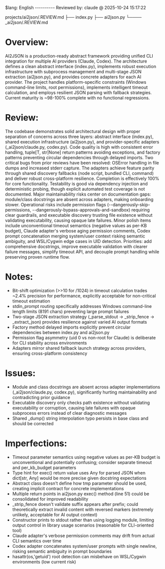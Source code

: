 $lang: English
---------- Reviewed by: claude @ 2025-10-24 15:17:22

projects/ai2json/.REVIEW.md
    ├── index.py
    ├── ai2json.py
    └──── _ai2json/.REVIEW.md

# Overview:
AI2JSON is a production-ready abstract framework providing unified CLI integration for multiple AI providers (Claude, Codex). The architecture defines a clean abstract interface (index.py), implements robust execution infrastructure with subprocess management and multi-stage JSON extraction (ai2json.py), and provides concrete adapters for each AI provider. The project handles platform-specific constraints (Windows command-line limits, root permissions), implements intelligent timeout calculation, and employs resilient JSON parsing with fallback strategies. Current maturity is ~98-100% complete with no functional regressions.

# Review:
The codebase demonstrates solid architectural design with proper separation of concerns across three layers: abstract interface (index.py), shared execution infrastructure (ai2json.py), and provider-specific adapters (_ai2json/claude.py, codex.py). Code quality is high with consistent error handling, tuple[T, str|None] return patterns avoiding exceptions, and factory patterns preventing circular dependencies through delayed imports. Two critical bugs from prior reviews have been resolved: OSError handling in file dumps and increased stderr capture. The adapters achieve feature parity through shared discovery fallbacks (node script, bundled CLI, command) and deliver robust cross-platform resilience. Completion is effectively 100% for core functionality. Testability is good via dependency injection and deterministic probing, though explicit automated test coverage is not documented. Major maintainability risks center on documentation gaps: module/class docstrings are absent across adapters, making onboarding slower. Operational risks include permission flags (--dangerously-skip-permissions, --dangerously-bypass-approvals-and-sandbox) requiring clear guardrails, and executable discovery trusting file existence without validating executability, causing opaque late failures. Minor polish items include unconventional timeout semantics (negative values as per-KB budget), Claude adapter's verbose aging permission comments, Codex prompt concatenation merging system/user context risking semantic ambiguity, and WSL/Cygwin edge cases in UID detection. Priorities: add comprehensive docstrings, improve executable validation with clearer failure messages, simplify timeout API, and decouple prompt handling while preserving proven runtime flow.

# Notes:
- Bit-shift optimization (>>10 for /1024) in timeout calculation trades ~2.4% precision for performance, explicitly acceptable for non-critical timeout estimation
- stdin_prompt routing specifically addresses Windows command-line length limits (8191 chars) preventing large prompt failures
- Two-stage JSON extraction strategy (_parse_stdout → _strip_fence → _extract_json) provides resilience against varied AI output formats
- Factory method delayed imports explicitly prevent circular dependencies between index.py and ai2json.py
- Permission flag asymmetry (uid 0 vs non-root for Claude) is deliberate for CLI stability across environments
- Adapters mirror shared fallback launch strategy across providers, ensuring cross-platform consistency

# Issues:
- Module and class docstrings are absent across adapter implementations (_ai2json/claude.py, codex.py), significantly hurting maintainability and contradicting prior guidance
- Executable discovery only checks path existence without validating executability or corruption, causing late failures with opaque subprocess errors instead of clear diagnostic messages
- Shared _dump() string interpolation typo persists in base class and should be corrected

# Imperfections:
- Timeout parameter semantics using negative values as per-KB budget is unconventional and potentially confusing; consider separate timeout and per_kb_budget parameters
- Type hint for exec() return value uses Any for parsed JSON when dict[str, Any] would be more precise given docstring expectations
- Abstract class doesn't define how tmp parameter should be used, creating implicit contract for concrete implementations
- Multiple return points in ai2json.py exec() method (line 51) could be consolidated for improved readability
- _strip_fence doesn't validate suffix appears after prefix; could theoretically extract invalid content with reversed markers (extremely unlikely, acceptable for AI output context)
- Constructor prints to stdout rather than using logging module, limiting output control in library usage scenarios (reasonable for CLI-oriented tool)
- Claude adapter's verbose permission comments may drift from actual CLI semantics over time
- Codex adapter concatenates system/user prompts with single newline, risking semantic ambiguity in prompt boundaries
- hasattr(os,'getuid') root detection can misbehave on WSL/Cygwin environments (low current risk)
